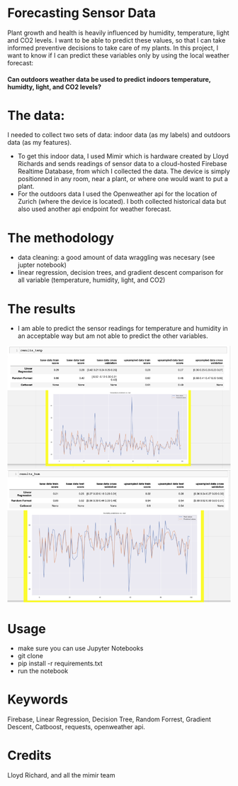 # Forecasting Sensor Data
Plant growth and health is heavily influenced by humidity, temperature, light and CO2 levels. I want to be able to predict these values, so that I can take informed preventive decisions to take care of my plants. In this project, I want to know if I can predict these variables only by using the local weather forecast:

#### Can outdoors weather data be used to predict indoors temperature, humidty, light, and CO2 levels? 

 # The data: 
I needed to collect two sets of data: indoor data (as my labels) and outdoors data (as my features).
- To get this indoor data, I used Mimir which is hardware created by Lloyd Richards and sends readings of sensor data to a cloud-hosted Firebase Realtime Database, from which I collected the data. The device is simply positionned in any room, near a plant, or where one would want to put a plant. 
- For the outdoors data I used the Openweather api for the location of Zurich (where the device is located). I both collected historical data but also used another api endpoint for weather forecast.

# The methodology
- data cleaning: a good amount of data wraggling was necesary (see jupter notebook)
- linear regression, decision trees, and gradient descent comparison for all variable (temperature, humidity, light, and CO2)

# The results
- I am able to predict the sensor readings for temperature and humidity in an acceptable way but am not able to predict the other variables. 

![visualization](./Pictures/temp.png)
![visualization](./Pictures/hum.png)

# Usage
- make sure you can use Jupyter Notebooks
- git clone 
- pip install -r requirements.txt
- run the notebook 

# Keywords
Firebase, Linear Regression, Decision Tree, Random Forrest, Gradient Descent, Catboost, requests, openweather api.

# Credits
Lloyd Richard, and all the mimir team

